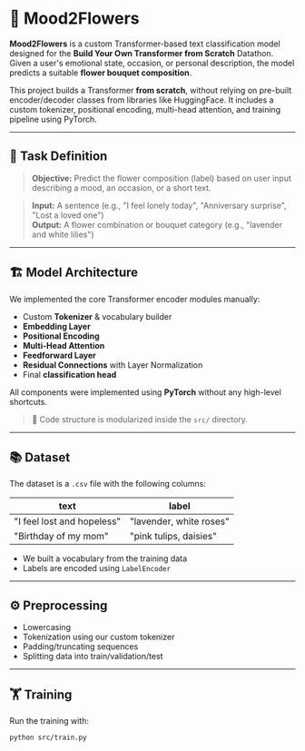 # 🌸 Mood2Flowers

**Mood2Flowers** is a custom Transformer-based text classification model designed for the **Build Your Own Transformer from Scratch** Datathon. Given a user's emotional state, occasion, or personal description, the model predicts a suitable **flower bouquet composition**.

This project builds a Transformer **from scratch**, without relying on pre-built encoder/decoder classes from libraries like HuggingFace. It includes a custom tokenizer, positional encoding, multi-head attention, and training pipeline using PyTorch.

---

## 📝 Task Definition

> **Objective:** Predict the flower composition (label) based on user input describing a mood, an occasion, or a short text.

> **Input:** A sentence (e.g., "I feel lonely today", "Anniversary surprise", "Lost a loved one")  
> **Output:** A flower combination or bouquet category (e.g., "lavender and white lilies")

---

## 🏗️ Model Architecture

We implemented the core Transformer encoder modules manually:

- Custom **Tokenizer** & vocabulary builder
- **Embedding Layer**
- **Positional Encoding**
- **Multi-Head Attention**
- **Feedforward Layer**
- **Residual Connections** with Layer Normalization
- Final **classification head**

All components were implemented using **PyTorch** without any high-level shortcuts.

> 📂 Code structure is modularized inside the `src/` directory.

---

## 📚 Dataset

The dataset is a `.csv` file with the following columns:

| text                        | label                    |
|----------------------------|--------------------------|
| "I feel lost and hopeless" | "lavender, white roses"  |
| "Birthday of my mom"       | "pink tulips, daisies"   |

- We built a vocabulary from the training data
- Labels are encoded using `LabelEncoder`

---

## ⚙️ Preprocessing

- Lowercasing
- Tokenization using our custom tokenizer
- Padding/truncating sequences
- Splitting data into train/validation/test

---

## 🏋️ Training

Run the training with:

```bash
python src/train.py
